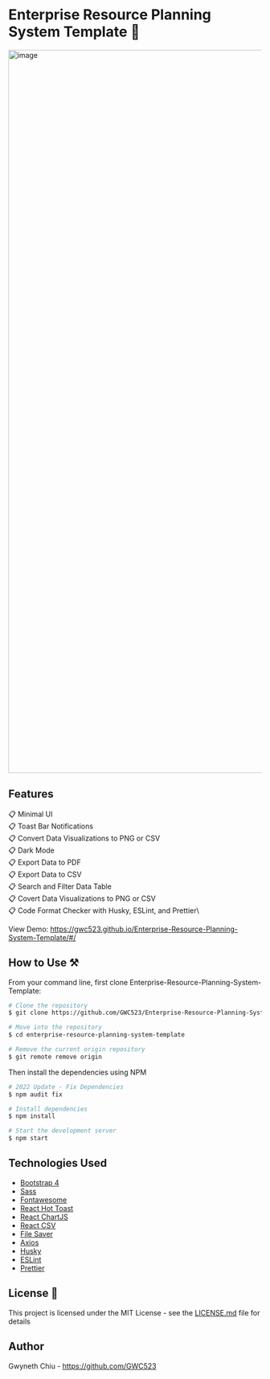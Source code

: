 # Enterprise Resource Planning System Template 🏢

<img width="1440" alt="image" src="https://github.com/GWC523/Enterprise-Resource-Planning-System-Template/assets/56357171/126b34e2-644c-4ba4-8047-afd7d6551c03">


## Features

📋 Minimal UI\
📋 Toast Bar Notifications\
📋 Convert Data Visualizations to PNG or CSV\
📋 Dark Mode\
📋 Export Data to PDF\
📋 Export Data to CSV\
📋 Search and Filter Data Table\
📋 Covert Data Visualizations to PNG or CSV\
📋 Code Format Checker with Husky, ESLint, and Prettier\


View Demo: https://gwc523.github.io/Enterprise-Resource-Planning-System-Template/#/

## How to Use ⚒️

From your command line, first clone Enterprise-Resource-Planning-System-Template:

```bash
# Clone the repository
$ git clone https://github.com/GWC523/Enterprise-Resource-Planning-System-Template.git

# Move into the repository
$ cd enterprise-resource-planning-system-template

# Remove the current origin repository
$ git remote remove origin
```

Then install the dependencies using NPM

```bash
# 2022 Update - Fix Dependencies
$ npm audit fix

# Install dependencies
$ npm install

# Start the development server
$ npm start
```

## Technologies Used

- [Bootstrap 4](https://getbootstrap.com/docs/4.3/getting-started/introduction/)
- [Sass](https://sass-lang.com/documentation)
- [Fontawesome](https://fontawesome.com/docs)
- [React Hot Toast](https://react-hot-toast.com/)
- [React ChartJS](https://www.npmjs.com/package/react-chartjs-2)
- [React CSV](https://www.npmjs.com/package/react-csv)
- [File Saver](https://www.npmjs.com/package/file-saver)
- [Axios](https://www.npmjs.com/package/axios)
- [Husky](https://github.com/typicode/husky)
- [ESLint](https://eslint.org/docs/latest/)
- [Prettier](https://prettier.io/docs/en/index.html)

## License 📄

This project is licensed under the MIT License - see the [LICENSE.md](LICENSE.md) file for details

## Author

Gwyneth Chiu - https://github.com/GWC523
